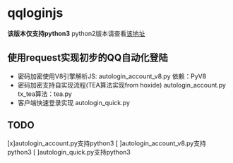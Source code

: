 # qqloginjs

**该版本仅支持python3**
python2版本请查看[该地址](https://github.com/LeoHuang2015/qqloginjs)

## 使用request实现初步的QQ自动化登陆
* 密码加密使用V8引擎解析JS: autologin_account_v8.py 依赖：PyV8
* 密码加密支持自实现流程(TEA算法实现from hoxide) autologin_account.py tx_tea算法：tea.py
* 客户端快速登录实现 autologin_quick.py

## TODO
[x]autologin_account.py支持python3
[ ]autologin_account_v8.py支持python3
[ ]autologin_quick.py支持python3

